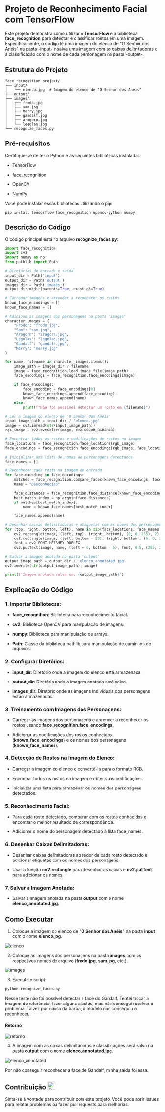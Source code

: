 # Projeto de Reconhecimento Facial com TensorFlow

Este projeto demonstra como utilizar o **TensorFlow** e a biblioteca **face_recognition** para detectar e classificar rostos em uma imagem. Especificamente, o código lê uma imagem do elenco de "O Senhor dos Anéis" na pasta -input- e salva uma imagem com as caixas delimitadoras e a classificação com o nome de cada personagem na pasta -output-.

## Estrutura do Projeto

```Sh
face_recognition_project/
├── input/
│   └── elenco.jpg  # Imagem do elenco de "O Senhor dos Anéis"
├── output/
├── images/
│   ├── frodo.jpg
│   ├── sam.jpg
│   ├── merry.jpg
│   ├── gandalf.jpg
│   ├── aragorn.jpg
│   └── legolas.jpg
└── recognize_faces.py
```

## Pré-requisitos

Certifique-se de ter o Python e as seguintes bibliotecas instaladas:

- TensorFlow

- face_recognition

- OpenCV

- NumPy

Você pode instalar essas bibliotecas utilizando o pip:

```Sh
pip install tensorflow face_recognition opencv-python numpy
```

## Descrição do Código

O código principal está no arquivo **recognize_faces.py**:

```python
import face_recognition
import cv2
import numpy as np
from pathlib import Path

# Diretórios de entrada e saída
input_dir = Path('input')
output_dir = Path('output')
images_dir = Path('images')
output_dir.mkdir(parents=True, exist_ok=True)

# Carregar imagens e aprender a reconhecer os rostos
known_face_encodings = []
known_face_names = []

# Adicione as imagens dos personagens na pasta 'images'
character_images = {
    "Frodo": "frodo.jpg",
    "Sam": "sam.jpg",
    "Aragorn": "aragorn.jpg",
    "Legolas": "legolas.jpg",
    "Gandalf": "gandalf.jpg",
    "Merry": "merry.jpg"
}

for name, filename in character_images.items():
    image_path = images_dir / filename
    image = face_recognition.load_image_file(image_path)
    face_encodings = face_recognition.face_encodings(image)

    if face_encodings:
        face_encoding = face_encodings[0]
        known_face_encodings.append(face_encoding)
        known_face_names.append(name)
    else:
        print(f"Não foi possível detectar um rosto em {filename}")

# Ler a imagem do elenco de 'O Senhor dos Anéis'
input_image_path = input_dir / 'elenco.jpg'
image = cv2.imread(str(input_image_path))
rgb_image = cv2.cvtColor(image, cv2.COLOR_BGR2RGB)

# Encontrar todos os rostos e codificações de rostos na imagem
face_locations = face_recognition.face_locations(rgb_image)
face_encodings = face_recognition.face_encodings(rgb_image, face_locations)

# Inicializar uma lista de nomes de personagens detectados
face_names = []

# Reconhecer cada rosto na imagem de entrada
for face_encoding in face_encodings:
    matches = face_recognition.compare_faces(known_face_encodings, face_encoding)
    name = "Desconhecido"

    face_distances = face_recognition.face_distance(known_face_encodings, face_encoding)
    best_match_index = np.argmin(face_distances)
    if matches[best_match_index]:
        name = known_face_names[best_match_index]

    face_names.append(name)

# Desenhar caixas delimitadoras e etiquetas com os nomes dos personagens na imagem
for (top, right, bottom, left), name in zip(face_locations, face_names):
    cv2.rectangle(image, (left, top), (right, bottom), (0, 0, 255), 2)
    cv2.rectangle(image, (left, bottom - 20), (right, bottom), (0, 0, 255), cv2.FILLED)
    font = cv2.FONT_HERSHEY_DUPLEX
    cv2.putText(image, name, (left + 6, bottom - 6), font, 0.5, (255, 255, 255), 1)

# Salvar a imagem anotada na pasta 'output'
output_image_path = output_dir / 'elenco_annotated.jpg'
cv2.imwrite(str(output_image_path), image)

print(f'Imagem anotada salva em: {output_image_path}')
```

## Explicação do Código

### 1. Importar Bibliotecas:

- **face_recognition**: Biblioteca para reconhecimento facial.

- **cv2**: Biblioteca OpenCV para manipulação de imagens.

- **numpy**: Biblioteca para manipulação de arrays.

- **Path**: Classe da biblioteca pathlib para manipulação de caminhos de arquivos.

### 2. Configurar Diretórios:

- **input_dir**: Diretório onde a imagem do elenco está armazenada.

- **output_dir**: Diretório onde a imagem anotada será salva.

- **images_dir**: Diretório onde as imagens individuais dos personagens estão armazenadas.

### 3. Treinamento com Imagens dos Personagens:

- Carregar as imagens dos personagens e aprender a reconhecer os rostos usando **face_recognition.face_encodings**.

- Adicionar as codificações dos rostos conhecidos (**known_face_encodings**) e os nomes dos personagens (**known_face_names**).

### 4. Detecção de Rostos na Imagem do Elenco:

- Carregar a imagem do elenco e convertê-la para o formato RGB.

- Encontrar todos os rostos na imagem e obter suas codificações.

- Inicializar uma lista para armazenar os nomes dos personagens detectados.

### 5. Reconhecimento Facial:

- Para cada rosto detectado, comparar com os rostos conhecidos e encontrar o melhor resultado de correspondência.

- Adicionar o nome do personagem detectado à lista face_names.

### 6. Desenhar Caixas Delimitadoras:

- Desenhar caixas delimitadoras ao redor de cada rosto detectado e adicionar etiquetas com os nomes dos personagens.

- Usar a função **cv2.rectangle** para desenhar as caixas e **cv2.putText** para adicionar os nomes.

### 7. Salvar a Imagem Anotada:

- Salvar a imagem anotada na pasta **output** com o nome **elenco_annotated.jpg**.

## Como Executar

1. Coloque a imagem do elenco de "**O Senhor dos Anéis**" na pasta **input** com o nome **elenco.jpg**.

![elenco](https://github.com/devcaiada/facial-recognition-lotr/blob/main/input/elenco.jpg?raw=true)

2. Coloque as imagens dos personagens na pasta **images** com os respectivos nomes de arquivo (**frodo.jpg**, **sam.jpg**, etc.).

![images](https://github.com/devcaiada/facial-recognition-lotr/blob/main/assets/images.png?raw=true)

3. Execute o script:

```sh
python recognize_faces.py
```

Nesse teste não foi possível detectar a face do Gandalf. Tentei trocar a imagem de referência, fazer alguns ajustes, mas não consegui resolver o problema. Talvez por causa da barba, o modelo não conseguiu o reconhecer.

#### Retorno

![retorno](https://github.com/devcaiada/facial-recognition-lotr/blob/main/assets/retorno.png?raw=true)

4. A imagem com as caixas delimitadoras e classificações será salva na pasta **output** com o nome **elenco_annotated.jpg**.

![elenco_annotated](https://github.com/devcaiada/facial-recognition-lotr/blob/main/output/elenco_annotated.jpg?raw=true)

Por não conseguir reconhecer a face de Gandalf, minha saída foi essa.

## Contribuição <img src="https://raw.githubusercontent.com/Tarikul-Islam-Anik/Animated-Fluent-Emojis/master/Emojis/Travel%20and%20places/Rocket.png" alt="Rocket" width="25" height="25" />

Sinta-se à vontade para contribuir com este projeto. Você pode abrir issues para relatar problemas ou fazer pull requests para melhorias.
